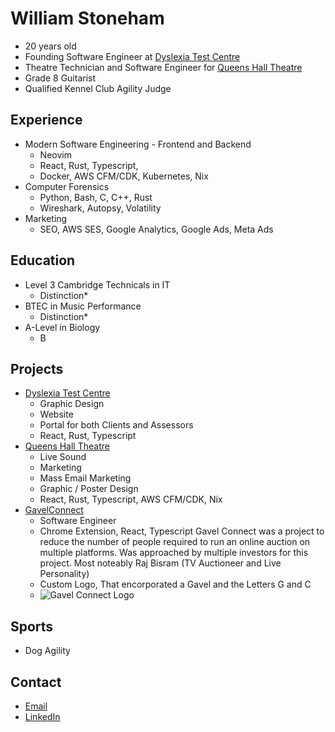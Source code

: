 # William Stoneham
- 20 years old
- Founding Software Engineer at [Dyslexia Test Centre](https://dyslexiatestcentre.co.uk)
- Theatre Technician and Software Engineer for [Queens Hall Theatre](https://queenshalltheatre.co.uk)
- Grade 8 Guitarist
- Qualified Kennel Club Agility Judge

## Experience
- Modern Software Engineering - Frontend and Backend
    - Neovim
    - React, Rust, Typescript,
    - Docker, AWS CFM/CDK, Kubernetes, Nix
- Computer Forensics
    - Python, Bash, C, C++, Rust
    - Wireshark, Autopsy, Volatility
- Marketing
    - SEO, AWS SES, Google Analytics, Google Ads, Meta Ads

## Education
- Level 3 Cambridge Technicals in IT
    - Distinction*
- BTEC in Music Performance
    - Distinction*
- A-Level in Biology
    - B

## Projects
- [Dyslexia Test Centre](https://dyslexiatestcentre.co.uk)
    - Graphic Design
    - Website
    - Portal for both Clients and Assessors
    - React, Rust, Typescript
- [Queens Hall Theatre](https://queenshalltheatre.co.uk)
    - Live Sound
    - Marketing
    - Mass Email Marketing
    - Graphic / Poster Design
    - React, Rust, Typescript, AWS CFM/CDK, Nix
- [GavelConnect](https://github.com/GavelConnect/GavelConnect)
    - Software Engineer
    - Chrome Extension, React, Typescript
    Gavel Connect was a project to reduce the number of people required to run an online auction on multiple platforms.
    Was approached by multiple investors for this project. Most noteably Raj Bisram (TV Auctioneer and Live Personality)
    - Custom Logo, That encorporated a Gavel and the Letters G and C
    - ![Gavel Connect Logo](https://github.com/user-attachments/assets/57d2e20d-6482-4d88-bac6-10041b885962)


## Sports
- Dog Agility

## Contact
- [Email](mailto:william.stoneham04@gmail.com)
- [LinkedIn](https://www.linkedin.com/in/williamstoneham/)

